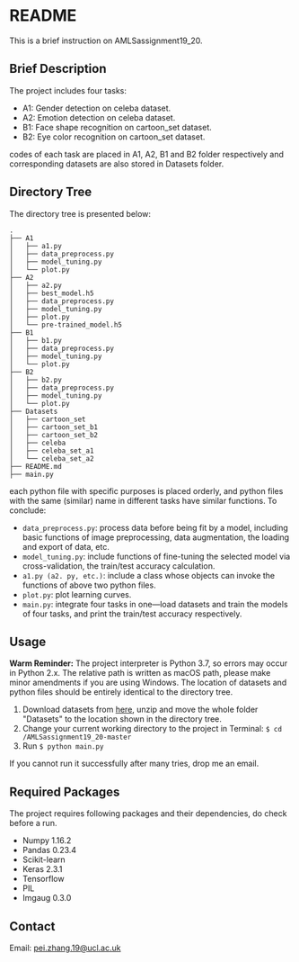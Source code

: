 # README
This is a brief instruction on AMLSassignment19_20. 
## Brief Description

The project includes four tasks:

- A1: Gender detection on celeba dataset.
- A2: Emotion detection on celeba dataset.
- B1: Face shape recognition on cartoon_set dataset.
- B2: Eye color recognition on cartoon_set dataset.

codes of each task are placed in A1, A2, B1 and B2 folder respectively and corresponding datasets are also stored in Datasets folder. 

## Directory Tree

The directory tree is presented below: 

```
.
├── A1
│   ├── a1.py
│   ├── data_preprocess.py
│   ├── model_tuning.py
│   └── plot.py
├── A2
│   ├── a2.py
│   ├── best_model.h5
│   ├── data_preprocess.py
│   ├── model_tuning.py
│   ├── plot.py
│   └── pre-trained_model.h5
├── B1
│   ├── b1.py
│   ├── data_preprocess.py
│   ├── model_tuning.py
│   └── plot.py
├── B2
│   ├── b2.py
│   ├── data_preprocess.py
│   ├── model_tuning.py
│   └── plot.py
├── Datasets
│   ├── cartoon_set
│   ├── cartoon_set_b1
│   ├── cartoon_set_b2
│   ├── celeba
│   ├── celeba_set_a1
│   └── celeba_set_a2
├── README.md
├── main.py
```

each python file with specific purposes is placed orderly, and python files with the same (similar) name in different tasks have similar functions. To conclude: 

- ```data_preprocess.py```: process data before being fit by a model, including basic functions of image preprocessing, data augmentation, the loading and export of data, etc. 
- ```model_tuning.py```: include functions of fine-tuning the selected model via cross-validation, the train/test accuracy calculation.
- ```a1.py (a2. py, etc.)```: include a class whose objects can invoke the functions of above two python files.
- ```plot.py```: plot learning curves.
- ```main.py```: integrate four tasks in one—load datasets and train the models of four tasks, and print the train/test accuracy respectively.

## Usage

**Warm Reminder:** The project interpreter is Python 3.7, so errors may occur in Python 2.x. The relative path is written as macOS path, please make minor amendments if you are using Windows. The location of datasets and python files should be entirely identical to the directory tree.

1. Download datasets from [here](https://liveuclac-my.sharepoint.com/:u:/g/personal/uceepz0_ucl_ac_uk/EdrbNR_YLr1PqeIpdF8tpXwBE67HR82zUwEp6-sNkpsYug?e=luLmWP), unzip and move the whole folder "Datasets" to the location shown in the directory tree.
2. Change your current working directory to the project in Terminal: ```$ cd /AMLSassignment19_20-master```	
3. Run ```$ python main.py```

If you cannot run it successfully after many tries, drop me an email.

## Required Packages

The project requires following packages and their dependencies, do check before a run.

- Numpy 1.16.2
- Pandas 0.23.4 
- Scikit-learn
- Keras 2.3.1
- Tensorflow
- PIL
- Imgaug 0.3.0 

## Contact

Email: pei.zhang.19@ucl.ac.uk
